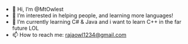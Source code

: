 - 👋 Hi, I’m @MtOwlest
- 👀 I’m interested in helping people, and learning more languages!
- 🌱 I’m currently learning C# & Java and i want to learn C++ in the far future LOL
- 📫 How to reach me: rajaowl1234@gmail.com

<!---
MtOwlest/MtOwlest is a ✨ special ✨ repository because its `README.md` (this file) appears on your GitHub profile.
You can click the Preview link to take a look at your changes.
--->
